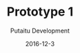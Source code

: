 ---
title: 'Prototype 1'
footer: d27bd9b77239ed4ed6384199c0867d749f549842
sections:
    -
        template: banner
        text: 'Sport - FrolleyBee'
        color: '#70253e'
        theme: light
    -
        template: richTextSection
        text: "<span id=\"docs-internal-guid-582be269-c534-b5eb-073c-95b9c1367237\"><span style=\"font-size: 14.6667px; font-family: Arial; color: rgb(0, 0, 0); background-color: transparent; vertical-align: baseline; white-space: pre-wrap;\">In this assignment we started by thinking what makes a sport but realized that the border became blurry when chess can also be a sport. We came up with that there are two major understanding of sport, one being physical movement or training, where it can be done with only one person (e.g. running), the other one is more socially oriented: a sport should involve social interactions, within a team, with other teams, and with the audience.</span></span>\n\n<span id=\"docs-internal-guid-582be269-c534-b5eb-073c-95b9c1367237\"><span style=\"font-size: 14.6667px; font-family: Arial; color: rgb(0, 0, 0); background-color: transparent; vertical-align: baseline; white-space: pre-wrap;\">We then decided to make a sport with both aspects, it should be cooperative, competitive, skill based, spectatable, and involve physical movements because we can all agree that these are the most familiar characteristics of sports. Our goal was to start with what is shared in a lot of sports we could think of: cooperating within a team to shoot an object into a goal before the opposing team does. To ensure that players compete on skills instead of luck, we want the game to require precision.</span></span>\n\n<span id=\"docs-internal-guid-582be269-c534-b5eb-073c-95b9c1367237\"><span style=\"font-size: 14.6667px; font-family: Arial; color: rgb(0, 0, 0); background-color: transparent; vertical-align: baseline; white-space: pre-wrap;\">Then we started to think of what makes our sport different from the pre existing ones. As many of us are not very into traditional competitive sports like football, we tried to explore how we can make a sport to appeal to this group, and we identified that some people could find the experience intimidating because other players can get aggressive and they don't feel safe, and therefore it was our ambition to make a safe sport. We then consider</span> <span style=\"font-size: 14.6667px; font-family: Arial; color: rgb(0, 0, 0); background-color: rgb(255, 255, 0); vertical-align: baseline; white-space: pre-wrap;\">technologies (materials in the sport)</span> <span style=\"font-size: 14.6667px; font-family: Arial; color: rgb(0, 0, 0); background-color: transparent; vertical-align: baseline; white-space: pre-wrap;\">and picked frisbee, because it offers different interaction experience as a ball. It can change direction, making it harder to predict where the ball would land. So we The sport has two teams with 3 members each: one goalkeeper and two attacker. To get a score, team members have to pass the frisbee to their goalkeeper, which stands opposite to them. We also tried to alter the experience from popular sports like basketball and football by making the players feel more safe, our sport should discourage physical touch and attacks. In our sport, the goalkeeper should catch the frisbee instead of blocking it, and the goal attempts are made by members from the same team, so we predict the throw to be less aggressive than if they were to shoot at opponent's goalkeeper. The arena space is divided by team, which means that players will not move in an area where there are opponent team members. This also lower risk of physical contact or conflicts. On the arena we included a fast zone between the two teams respective zones to avoid players to enter into direct physical contact.</span></span>\n\n<span id=\"docs-internal-guid-582be269-c534-b5eb-073c-95b9c1367237\"><span style=\"font-size: 14.6667px; font-family: Arial; color: rgb(0, 0, 0); background-color: transparent; vertical-align: baseline; white-space: pre-wrap;\">We also wanted the sport to be welcoming and easy to new players, which is important as we need player acceptance and willingness to try when we are creating a new sport. We limit ourselves to simple equipment, and low requirement on the arena and number of players. Therefore we decided to make 2 teams of 4 people to play the game, the arena is subsequently relatively small giving a higher chance of player catching the frisbee. All equipment needed is just a frisbee and a court.</span></span>\n\n<span id=\"docs-internal-guid-582be269-c534-b5eb-073c-95b9c1367237\"><span style=\"font-size: 14.6667px; font-family: Arial; color: rgb(0, 0, 0); background-color: transparent; vertical-align: baseline; white-space: pre-wrap;\">Several rules are implemented. Players are not allowed to move when they have the frisbee on hand, this strengthens the requirement of precision as players have to be able to throw the frisbee in positions that are difficult. This rule also promote strategy planning and communication with team members in when to pass the frisbee and where they should stand. Players have to throw the frisbee to pass it onto a team member instead of just handing it over. This also promote the exercise of frisbee throwing skill. We added some more rules after playtesting the game, as we discovered confusing situations and conflicts, and it was necessary to make the rules clearer and fair. For example, players should not block the frisbee when the goalkeeper is serving, because it will give an advantage to the opposing team and therefore make the game unbalanced.</span></span>\n\n<span id=\"docs-internal-guid-582be269-c534-b5eb-073c-95b9c1367237\"><span style=\"font-size: 14.6667px; font-family: Arial; color: rgb(0, 0, 0); background-color: transparent; vertical-align: baseline; white-space: pre-wrap;\">We did another play test and comments are quite positive,testers had a good experience and it wasn't too physically demanding. They also mentioned that they feel that the game requires higher frisbee skill they currently have. It would seem that some of the design goals are reached and we started to polish the rules to make it fair and thorough to encounter most frequently happening situations.</span></span>\n\n<span id=\"docs-internal-guid-582be269-c534-b5eb-073c-95b9c1367237\"><span style=\"font-size: 14.6667px; font-family: Arial; color: rgb(0, 0, 0); background-color: transparent; vertical-align: baseline; white-space: pre-wrap;\">At this point the sport we came up with is a very calm and peaceful peaceful one, as intended: it is rather slow paced, discourages aggression and involves limited physical movement and contact. However, because of the reduced risk, we eliminated a great deal of tension and excitement in the player experience.</span></span>\n\n<span id=\"docs-internal-guid-582be269-c534-b5eb-073c-95b9c1367237\"><span style=\"font-size: 14.6667px; font-family: Arial; color: rgb(0, 0, 0); background-color: transparent; vertical-align: baseline; white-space: pre-wrap;\">The attempt to make the game non-aggressive has taken away the tension. Besides that, other design decisions we have made have given us limitations. The small team size has limited strategy making and number of actions in each game, the small arena size</span> <span style=\"font-size: 14.6667px; font-family: Arial; color: rgb(0, 0, 0); background-color: rgb(255, 255, 0); vertical-align: baseline; white-space: pre-wrap;\">( xm xm )</span><span style=\"font-size: 14.6667px; font-family: Arial; color: rgb(0, 0, 0); background-color: transparent; vertical-align: baseline; white-space: pre-wrap;\">has also limited actions and made moves very predictable. Similarly, lack of game equipment has limited the complexity of the game.</span></span>\n\n<span id=\"docs-internal-guid-582be269-c534-b5eb-073c-95b9c1367237\"><span style=\"font-size: 14.6667px; font-family: Arial; color: rgb(0, 0, 0); background-color: transparent; vertical-align: baseline; white-space: pre-wrap;\">While the sport can be good for casual playing and socializing due to its low commitment and easy set up, players who loves action, risk and</span> <span style=\"font-size: 14.6667px; font-family: Arial; color: rgb(0, 0, 0); background-color: rgb(255, 255, 0); vertical-align: baseline; white-space: pre-wrap;\">danger</span> <span style=\"font-size: 14.6667px; font-family: Arial; color: rgb(0, 0, 0); background-color: transparent; vertical-align: baseline; white-space: pre-wrap;\">are also excluded. There is also a worry over how spectatable the game would be, when movements are limited.</span></span>\n\n<span id=\"docs-internal-guid-582be269-c534-b5eb-073c-95b9c1367237\"><span style=\"font-size: 14.6667px; font-family: Arial; color: rgb(0, 0, 0); background-color: transparent; vertical-align: baseline; white-space: pre-wrap;\">However, it is worth noting that based on play test responses, the core gameplay, which means the basic interaction of the sport (throwing a frisbee and catching it) is pleasurable. The sport could be improved with several aspects addressed above.</span></span>\n\n<span id=\"docs-internal-guid-582be269-c534-b5eb-073c-95b9c1367237\"><span style=\"font-size: 14.6667px; font-family: Arial; color: rgb(0, 0, 0); background-color: transparent; vertical-align: baseline; white-space: pre-wrap;\">First thing we should look into is whether to keep the player experience, if we were to keep it, the sport could benefit from being seen as a slow, calm, peaceful, social activity. It would be more suitable to be played with social focus, for example as a ice breaking game, a chance to hangout and socialize with others, or in a more formal context,a bit like golf. On top of being a networking sport, golf also has special values.</span></span>\n\n<span id=\"docs-internal-guid-582be269-c534-b5eb-073c-95b9c1367237\"><span style=\"font-size: 14.6667px; font-family: Arial; color: rgb(0, 0, 0); background-color: transparent; vertical-align: baseline; white-space: pre-wrap;\">The slow speed and low physical requirements in our sport could appeal to those who are not in very good shape. Similar to golf, it can pretty much be a sport one can play their entire life. To further strengthen this appeal, the sport could be situated in the nature, making it more relaxing. The game should also be longer, and possibly even less physically demanding, like eliminating the running in the start of the game, and the time restriction before one needs to pass the frisbee.The goalkeeping area can be smaller so the goalkeeper would run less. The sport should also allow for pause and resume so players can take a break when they are tired. Goals or targets could also be added to promote the slow pace by being more skill focused. A final suggestion could be adding freezing mechanic, where players are not allowed to move when a player is making a goal attempt. This would mean that the game is less real time or quick reaction and more about aiming and throwing through obstacles.</span></span>\n\n<span id=\"docs-internal-guid-582be269-c534-b5eb-073c-95b9c1367237\"><span style=\"font-size: 14.6667px; font-family: Arial; color: rgb(0, 0, 0); background-color: transparent; vertical-align: baseline; white-space: pre-wrap;\">However, If we are to make the sport more fast-pace, more similar to football, volleyball and basketball, we should bring back the tension by introducing more actions. Instead of freezing players to save them from running, we could promote more movement by allowing players to be in the same zone once the match has started, and only limit their location when they need to make a goal attempt. The last limitation ensures that a player needs to pass the frisbee to a team member when she is too close to the goalkeeper, and with more passes the actions in the arena become more complicated and possibly more exciting to watch. To make the match more intense with more movements, the team size should be much bigger (15+) and the arena should also be big enough to provide some distance between players.</span></span>\n\n<span id=\"docs-internal-guid-582be269-c534-b5eb-073c-95b9c1367237\"><span style=\"font-size: 14.6667px; font-family: Arial; color: rgb(0, 0, 0); background-color: transparent; vertical-align: baseline; white-space: pre-wrap;\">After making our prototype, I did some more research on sport and it led me to another perspective. It seems to me that what makes a sport is highly related to people than just the game itself. According to Australian Sports Commission , a sport has to be \"generally accepted as being a sport\". Other keywords than the ones we have included are \"shared and known\", \"rule customs\". There are also a lot of concerns about the social, economical and cultural impact of sports. There are huge communities in most sports with official organisations controlling and developing the sports, where they determining the rules.</span></span>\n\n<span id=\"docs-internal-guid-582be269-c534-b5eb-073c-95b9c1367237\"><span style=\"font-size: 14.6667px; font-family: Arial; color: rgb(0, 0, 0); background-color: transparent; vertical-align: baseline; white-space: pre-wrap;\">From this viewpoint, more games can be sports, but what is important is whether such games offer enough interest and room for the participants and the public to share and form organisations to develop them into commonly accepted sports. One important factor is spectatorship because it help spreading the game to a larger audience and allows them to share the experience.</span></span>\n\n<span id=\"docs-internal-guid-582be269-c534-b5eb-073c-95b9c1367237\"><span style=\"font-size: 14.6667px; font-family: Arial; color: rgb(0, 0, 0); background-color: transparent; vertical-align: baseline; white-space: pre-wrap;\">With this information, I would imagine that if our sport should be more golf-like experience, the factor of success to become a commonly accepted sport would be more focused on internally among participants, and the sport should provide social, lifestyle and well-being enhancement. On the other hand, if our sport should be more fast pace, volleyball like, the importance of spectatorship and the</span> <span style=\"font-size: 14.6667px; font-family: Arial; color: rgb(0, 0, 0); background-color: rgb(255, 255, 0); vertical-align: baseline; white-space: pre-wrap;\">mass public</span> <span style=\"font-size: 14.6667px; font-family: Arial; color: rgb(0, 0, 0); background-color: transparent; vertical-align: baseline; white-space: pre-wrap;\">is much higher than in glof.</span></span>"
meta:
    id: c77fce72a07c9a39a2881353d0351f90b4f54efa
    parentId: ""
    language: en
date: '2016-12-3'
author: 'Putaitu Development'
permalink: /prototype-1/
layout: sectionPage
---